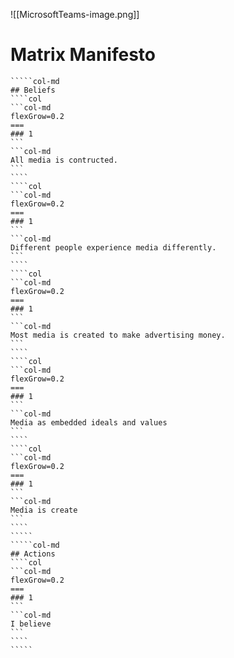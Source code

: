 ![[MicrosoftTeams-image.png]]
# Matrix Manifesto
``````col
`````col-md
## Beliefs
````col
```col-md
flexGrow=0.2
===
### 1
```
```col-md
All media is contructed.
```
````
````col
```col-md
flexGrow=0.2
===
### 1
```
```col-md
Different people experience media differently.
```
````
````col
```col-md
flexGrow=0.2
===
### 1
```
```col-md
Most media is created to make advertising money.
```
````
````col
```col-md
flexGrow=0.2
===
### 1
```
```col-md
Media as embedded ideals and values
```
````
````col
```col-md
flexGrow=0.2
===
### 1
```
```col-md
Media is create
```
````
`````
`````col-md
## Actions
````col
```col-md
flexGrow=0.2
===
### 1
```
```col-md
I believe
```
````
`````
```````
